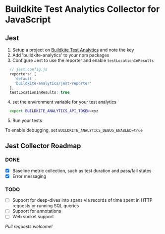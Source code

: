 # Buildkite Test Analytics Collector for JavaScript

## Jest

1) Setup a project on [Buildkite Test Analytics](https://buildkite.com/test-analytics) and note the key
2) Add 'buildkite-analytics' to your npm packages
3) Configure Jest to use the reporter and enable `testLocationInResults`

```js
  // jest.config.js
  reporters: [
    'default',
    'buildkite-analytics/jest-reporter'
  ],
  testLocationInResults: true
```

4) set the environment variable for your test analytics
```sh
  export BUILDKITE_ANALYTICS_API_TOKEN=xyz
```

5) Run your tests

To enable debugging, set `BUILDKITE_ANALYTICS_DEBUG_ENABLED=true`

## Jest Collector Roadmap

### DONE

- [x] Baseline metric collection, such as test duration and pass/fail states
- [x] Error messaging

### TODO

- [ ] Support for deep-dives into spans via records of time spent in HTTP requests or running SQL queries
- [ ] Support for annotations
- [ ] Web socket support

_Pull requests welcome!_
